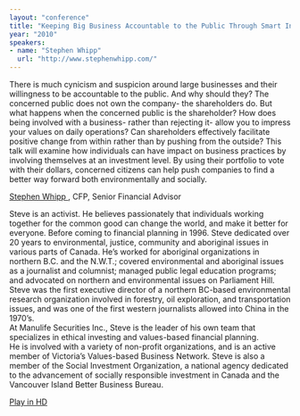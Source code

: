```yaml
---
layout: "conference"
title: "Keeping Big Business Accountable to the Public Through Smart Investing"
year: "2010"
speakers:
- name: "Stephen Whipp"
  url: "http://www.stephenwhipp.com/"
---
```



There is much cynicism and suspicion around large businesses and their
willingness to be accountable to the public. And why should they? The
concerned public does not own the company- the shareholders do. But what
happens when the concerned public is the shareholder? How does being involved
with a business- rather than rejecting it- allow you to impress your values on
daily operations? Can shareholders effectively facilitate positive change from
within rather than by pushing from the outside? This talk will examine how
individuals can have impact on business practices by involving themselves at
an investment level. By using their portfolio to vote with their dollars,
concerned citizens can help push companies to find a better way forward both
environmentally and socially.

[ Stephen Whipp
](http://www.stephenwhipp.com/),
CFP, Senior Financial Advisor

Steve is an activist. He believes passionately that individuals working
together for the common good can change the world, and make it better for
everyone. Before coming to financial planning in 1996. Steve dedicated over 20
years to environmental, justice, community and aboriginal issues in various
parts of Canada. He’s worked for aboriginal organizations in northern B.C. and
the N.W.T.; covered environmental and aboriginal issues as a journalist and
columnist; managed public legal education programs; and advocated on northern
and environmental issues on Parliament Hill. Steve was the first executive
director of a northern BC-based environmental research organization involved
in forestry, oil exploration, and transportation issues, and was one of the
first western journalists allowed into China in the 1970’s.  
At Manulife Securities Inc., Steve is the leader of his own team that
specializes in ethical investing and values-based financial planning.  
He is involved with a variety of non-profit organizations, and is an active
member of Victoria’s Values-based Business Network. Steve is also a member of
the Social Investment Organization, a national agency dedicated to the
advancement of socially responsible investment in Canada and the Vancouver
Island Better Business Bureau.


[ Play in HD
](https://www.youtube.com/v/1AYyrn1H4Nk?fs=1&hl=en_US&rel=0&hd=1)


[//]: # (Retrieved from https://web.archive.org/web/20210416135337/https://www.ideawave.ca/the-conference/keeping-big-business-accountable-to-the-public-through-smart-investing)